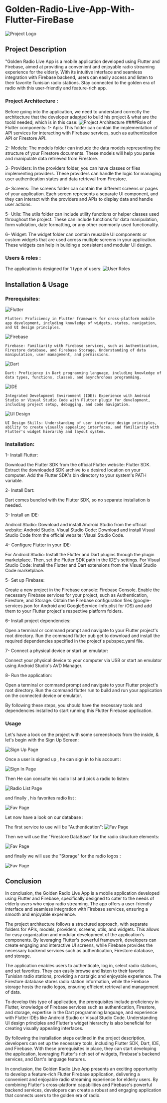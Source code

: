 # Golden-Radio-Live-App-With-Flutter-FireBase
![Project Logo](https://github.com/SBJ2000/Golden-Radio-Live-App-With-Flutter-FireBase/blob/main/Images/Logo.jpg)

## Project Description
"Golden Radio Live App is a mobile application developed using Flutter and Firebase, aimed at providing a convenient and enjoyable radio streaming experience for the elderly. 
With its intuitive interface and seamless integration with Firebase backend, users can easily access and listen to their favorite Tunisian radio stations. 
Stay connected to the golden era of radio with this user-friendly and feature-rich app. 

### Project Architecture :
Before going into the application, we need to understand correctly the architecture that the developer adapted to build his project & what are the toold needed, which is in this case:
![Project Architecture](https://github.com/SBJ2000/Golden-Radio-Live-App-With-Flutter-FireBase/blob/main/Images/Architecture.png)
####Role of Flutter components:
1- Apis: This folder can contain the implementation of API services for interacting with Firebase services, such as authentication API or Firestore API.

2- Models: The models folder can include the data models representing the structure of your Firestore documents. These models will help you parse and manipulate data retrieved from Firestore.

3- Providers: In the providers folder, you can have classes or files implementing providers. These providers can handle the logic for managing user authentication states and data retrieval from Firestore.

4- Screens: The screens folder can contain the different screens or pages of your application. Each screen represents a separate UI component, and they can interact with the providers and APIs to display data and handle user actions.

5- Utils: The utils folder can include utility functions or helper classes used throughout the project. These can include functions for data manipulation, form validation, date formatting, or any other commonly used functionality.

6- Widget: The widget folder can contain reusable UI components or custom widgets that are used across multiple screens in your application. These widgets can help in building a consistent and modular UI design.

### Users & roles :
The application is designed for 1 type of users:
![User Roles](https://github.com/SBJ2000/Golden-Radio-Live-App-With-Flutter-FireBase/blob/main/Images/Roles.png)

## Installation & Usage

### Prerequisites:
![Flutter](https://img.shields.io/badge/Framework-Flutter-blue?logo=flutter)

    Flutter: Proficiency in Flutter framework for cross-platform mobile app development, including knowledge of widgets, states, navigation, and UI design principles.

![Firebase](https://img.shields.io/badge/Backend-Firebase-blue?logo=firebase)

    Firebase: Familiarity with Firebase services, such as Authentication, Firestore database, and Firebase Storage. Understanding of data manipulation, user management, and permissions.

![Dart](https://img.shields.io/badge/Language-Dart-blue?logo=dart)

    Dart: Proficiency in Dart programming language, including knowledge of data types, functions, classes, and asynchronous programming.

![IDE](https://img.shields.io/badge/IDE-Android%20Studio%20%7C%20Visual%20Studio%20Code-blue?logo=android-studio&logoColor=white)

    Integrated Development Environment (IDE): Experience with Android Studio or Visual Studio Code with Flutter plugin for development, including project setup, debugging, and code navigation.

![UI Design](https://img.shields.io/badge/UI%20Design-Principles-blue?logo=material-design)

    UI Design Skills: Understanding of user interface design principles, ability to create visually appealing interfaces, and familiarity with Flutter's widget hierarchy and layout system.

### Installation:
 
 1- Install Flutter:

Download the Flutter SDK from the official Flutter website: Flutter SDK.
Extract the downloaded SDK archive to a desired location on your computer.
Add the Flutter SDK's bin directory to your system's PATH variable.
 
 2- Install Dart:

Dart comes bundled with the Flutter SDK, so no separate installation is needed.
 
 3- Install an IDE:

Android Studio: Download and install Android Studio from the official website: Android Studio.
Visual Studio Code: Download and install Visual Studio Code from the official website: Visual Studio Code.

 4- Configure Flutter in your IDE:

For Android Studio: Install the Flutter and Dart plugins through the plugin marketplace. Then, set the Flutter SDK path in the IDE's settings.
For Visual Studio Code: Install the Flutter and Dart extensions from the Visual Studio Code marketplace.
 
 5- Set up Firebase:

Create a new project in the Firebase console: Firebase Console.
Enable the necessary Firebase services for your project, such as Authentication, Firestore, and Storage.
Obtain the Firebase configuration files (google-services.json for Android and GoogleService-Info.plist for iOS) and add them to your Flutter project's respective platform folders.

 6- Install project dependencies:

Open a terminal or command prompt and navigate to your Flutter project's root directory.
Run the command flutter pub get to download and install the required dependencies specified in the project's pubspec.yaml file.

 7- Connect a physical device or start an emulator:

Connect your physical device to your computer via USB or start an emulator using Android Studio's AVD Manager.

 8- Run the application:

Open a terminal or command prompt and navigate to your Flutter project's root directory.
Run the command flutter run to build and run your application on the connected device or emulator.

By following these steps, you should have the necessary tools and dependencies installed to start running this Flutter Firebase application.

### Usage
Let's have a look on the project with some screenshoots from the inside, & let's begin with the Sign Up Screen:

![Sign Up Page](https://github.com/SBJ2000/Golden-Radio-Live-App-With-Flutter-FireBase/blob/main/Images/SignUp.jpg)

Once a user is signed up , he can sign in to his account : 

![Sign In Page](https://github.com/SBJ2000/Golden-Radio-Live-App-With-Flutter-FireBase/blob/main/Images/SignIn.jpg)

Then He can consulte his radio list and pick a radio to listen:

![Radio List Page](https://github.com/SBJ2000/Golden-Radio-Live-App-With-Flutter-FireBase/blob/main/Images/List.jpg)

and finally , his favorites radio list :

![Fav Page](https://github.com/SBJ2000/Golden-Radio-Live-App-With-Flutter-FireBase/blob/main/Images/Fav.jpg)

Let now have a look on our database :

The first service to use will be "Authentication":
![Fav Page](https://github.com/SBJ2000/Golden-Radio-Live-App-With-Flutter-FireBase/blob/main/Images/Auth.png)

Then we will use the "Firestore DataBase" for the radio structure elements:

![Fav Page](https://github.com/SBJ2000/Golden-Radio-Live-App-With-Flutter-FireBase/blob/main/Images/ListFirebase.png)


and finally we will use the "Storage" for the radio logos :

![Fav Page](https://github.com/SBJ2000/Golden-Radio-Live-App-With-Flutter-FireBase/blob/main/Images/Store.png)

## Conclusion

In conclusion, the Golden Radio Live App is a mobile application developed using Flutter and Firebase, specifically designed to cater to the needs of elderly users who enjoy radio streaming. The app offers a user-friendly interface and seamless integration with Firebase services, ensuring a smooth and enjoyable experience.

The project architecture follows a structured approach, with separate folders for APIs, models, providers, screens, utils, and widgets. This allows for easy organization and modular development of the application's components. By leveraging Flutter's powerful framework, developers can create engaging and interactive UI screens, while Firebase provides the necessary backend services such as authentication, Firestore database, and storage.

The application enables users to authenticate, log in, select radio stations, and set favorites. They can easily browse and listen to their favorite Tunisian radio stations, providing a nostalgic and enjoyable experience. The Firestore database stores radio station information, while the Firebase storage hosts the radio logos, ensuring efficient retrieval and management of data.

To develop this type of application, the prerequisites include proficiency in Flutter, knowledge of Firebase services such as authentication, Firestore, and storage, expertise in the Dart programming language, and experience with Flutter IDEs like Android Studio or Visual Studio Code. Understanding UI design principles and Flutter's widget hierarchy is also beneficial for creating visually appealing interfaces.

By following the installation steps outlined in the project description, developers can set up the necessary tools, including Flutter SDK, Dart, IDE, and Firebase. With these prerequisites in place, they can start developing the application, leveraging Flutter's rich set of widgets, Firebase's backend services, and Dart's language features.

In conclusion, the Golden Radio Live App presents an exciting opportunity to develop a feature-rich Flutter Firebase application, delivering a convenient and enjoyable radio streaming experience for elderly users. By combining Flutter's cross-platform capabilities and Firebase's powerful backend services, developers can create a robust and engaging application that connects users to the golden era of radio.